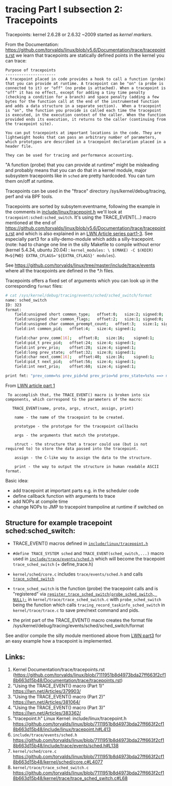 tracing Part I subsection 2:  Tracepoints
================================================================================

Tracepoints: kernel 2.6.28 or 2.6.32 ~2009  started as *kernel markers*.

From the Documentation: https://github.com/torvalds/linux/blob/v5.6/Documentation/trace/tracepoints.rst we learn that tracepoints are statically defined points in the kernel you can trace:

```
Purpose of tracepoints
----------------------
A tracepoint placed in code provides a hook to call a function (probe)
that you can provide at runtime. A tracepoint can be "on" (a probe is
connected to it) or "off" (no probe is attached). When a tracepoint is
"off" it has no effect, except for adding a tiny time penalty
(checking a condition for a branch) and space penalty (adding a few
bytes for the function call at the end of the instrumented function
and adds a data structure in a separate section).  When a tracepoint
is "on", the function you provide is called each time the tracepoint
is executed, in the execution context of the caller. When the function
provided ends its execution, it returns to the caller (continuing from
the tracepoint site).

You can put tracepoints at important locations in the code. They are
lightweight hooks that can pass an arbitrary number of parameters,
which prototypes are described in a tracepoint declaration placed in a
header file.

They can be used for tracing and performance accounting.
```

"A function (probe) that you can provide at runtime" might be misleading and probably means that you can do that in a kernel module, major subsystem tracepoints like in `sched` are pretty hardcoded. You can turn them on/off at runtime.

Tracepoints can be used in the "ftrace" directory /sys/kernel/debug/tracing, perf and via BPF tools.

Tracepoints are sorted by subsytem:eventname, following the example in the comments in [include/linux/tracepoint.h](#tracepoint.h) we'll look at `tracepoint:sched:sched_switch`. It's using the  TRACE_EVENT(...) macro mentioned at the end of https://github.com/torvalds/linux/blob/v5.6/Documentation/trace/tracepoints.rst and which is also explained in an [LWN Article series part1-3](#LWN_trace_event). See especially part3 for a silly-demo-module which adds a silly-tracepoint.
(note: had to change one line in the silly Makefile to compile without error (kernel 5.4.34, ubuntu 20.04) : `kernel_modules: \
	$(MAKE) -C $(KDIR) M=${PWD} EXTRA_CFLAGS='${EXTRA_CFLAGS}' modules`).

See https://github.com/torvalds/linux/tree/master/include/trace/events where all the tracepoints are defined in the *.h files.

Tracepoints offers a fixed set of arguments which you can look up in the corresponding `format` files:

```bash
# cat /sys/kernel/debug/tracing/events/sched/sched_switch/format
name: sched_switch
ID: 323
format:
	field:unsigned short common_type;	offset:0;	size:2;	signed:0;
	field:unsigned char common_flags;	offset:2;	size:1;	signed:0;
	field:unsigned char common_preempt_count;	offset:3;	size:1;	signed:0;
	field:int common_pid;	offset:4;	size:4;	signed:1;

	field:char prev_comm[16];	offset:8;	size:16;	signed:1;
	field:pid_t prev_pid;	offset:24;	size:4;	signed:1;
	field:int prev_prio;	offset:28;	size:4;	signed:1;
	field:long prev_state;	offset:32;	size:8;	signed:1;
	field:char next_comm[16];	offset:40;	size:16;	signed:1;
	field:pid_t next_pid;	offset:56;	size:4;	signed:1;
	field:int next_prio;	offset:60;	size:4;	signed:1;

print fmt: "prev_comm=%s prev_pid=%d prev_prio=%d prev_state=%s%s ==> next_comm=%s next_pid=%d next_prio=%d", REC->prev_comm, REC->prev_pid, REC->prev_prio, (REC->prev_state & ((((0x0000 | 0x0001 | 0x0002 | 0x0004 | 0x0008 | 0x0010 | 0x0020 | 0x0040) + 1) << 1) - 1)) ? __print_flags(REC->prev_state & ((((0x0000 | 0x0001 | 0x0002 | 0x0004 | 0x0008 | 0x0010 | 0x0020 | 0x0040) + 1) << 1) - 1), "|", { 0x0001, "S" }, { 0x0002, "D" }, { 0x0004, "T" }, { 0x0008, "t" }, { 0x0010, "X" }, { 0x0020, "Z" }, { 0x0040, "P" }, { 0x0080, "I" }) : "R", REC->prev_state & (((0x0000 | 0x0001 | 0x0002 | 0x0004 | 0x0008 | 0x0010 | 0x0020 | 0x0040) + 1) << 1) ? "+" : "", REC->next_comm, REC->next_pid, REC->next_prio

```

From [LWN article part 1](#LWN_trace_event)

```
 To accomplish that, the TRACE_EVENT() macro is broken into six components, which correspond to the parameters of the macro:

   TRACE_EVENT(name, proto, args, struct, assign, print)

    name - the name of the tracepoint to be created.

    prototype - the prototype for the tracepoint callbacks

    args - the arguments that match the prototype.

    struct - the structure that a tracer could use (but is not required to) to store the data passed into the tracepoint.

    assign - the C-like way to assign the data to the structure.

    print - the way to output the structure in human readable ASCII format. 
```

Basic idea:
* add tracepoint at important parts e.g. in the scheduler code
* define callback function with arguments to trace
* add NOPs at compile time
* change NOPs to JMP to tracepoint trampoline at runtime if switched on

## Structure for example tracepoint sched:sched_switch: 

* TRACE_EVENT() macros defined in [`include/linux/tracepoint.h`](#tracepoint.h)

* `#define TRACE_SYSTEM sched` and `TRACE_EVENT(sched_switch,...)` macro used in [`include/trace/events/sched.h`](#sched.h) which will become the tracepoint `trace_sched_switch` (+ define_trace.h)

* `kernel/sched/core.c` includes `trace/events/sched.h` and calls [`trace_sched_switch`](#core.c)

* `trace_sched_switch` is the function (probe) the tracepoint calls and is "registered" via [`register_trace_sched_switch(probe_sched_switch, NULL);`](#trace_sched_switch.c)  in `kernel/trace/trace_sched_switch.c` with `probe_sched_switch` being the function which calls `tracing_record_taskinfo_sched_switch` in `kernel/trace/trace.c` to save prev/next command and pids.

* the print part of the TRACE_EVENT() macro creates the format file  /sys/kernel/debug/tracing/events/sched/sched_switch/format


See and/or compile the silly module mentioned above from [LWN part3](#LWN_trace_event3) for an easy example how a tracepoint is implemented.


## Links:

1. <a name="doc-tracepoints"></a> Kernel Documentation/trace/tracepoints.rst (https://github.com/torvalds/linux/blob/7111951b8d4973bda27ff663f2cf18b663d15b48/Documentation/trace/tracepoints.rst)
1. <a name="LWN_trace_event"></a> "Using the TRACE_EVENT() macro (Part 1)" https://lwn.net/Articles/379903/
1. <a name="LWN_trace_event2"></a> "Using the TRACE_EVENT() macro (Part 2)" https://lwn.net/Articles/381064/
1. <a name="LWN_trace_event3"></a> "Using the TRACE_EVENT() macro (Part 3)" https://lwn.net/Articles/383362/ 
1. <a name="tracepoint.h"></a> "tracepoint.h" Linux Kernel: include/linux/tracepoint.h https://github.com/torvalds/linux/blob/7111951b8d4973bda27ff663f2cf18b663d15b48/include/linux/tracepoint.h#L413
1. <a name="sched.h"></a> `include/trace/events/sched.h` https://github.com/torvalds/linux/blob/7111951b8d4973bda27ff663f2cf18b663d15b48/include/trace/events/sched.h#L138
1. <a name="core.c"></a> `kernel/sched/core.c` https://github.com/torvalds/linux/blob/7111951b8d4973bda27ff663f2cf18b663d15b48/kernel/sched/core.c#L4077
1. <a name="trace_sched_switch.c"></a> `kernel/trace/trace_sched_switch.c` https://github.com/torvalds/linux/blob/7111951b8d4973bda27ff663f2cf18b663d15b48/kernel/trace/trace_sched_switch.c#L68


